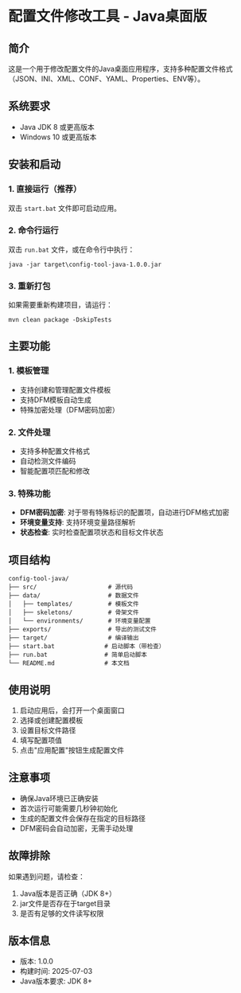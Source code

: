 # 配置文件修改工具 - Java桌面版

## 简介
这是一个用于修改配置文件的Java桌面应用程序，支持多种配置文件格式（JSON、INI、XML、CONF、YAML、Properties、ENV等）。

## 系统要求
- Java JDK 8 或更高版本
- Windows 10 或更高版本

## 安装和启动

### 1. 直接运行（推荐）
双击 `start.bat` 文件即可启动应用。

### 2. 命令行运行
双击 `run.bat` 文件，或在命令行中执行：
```
java -jar target\config-tool-java-1.0.0.jar
```

### 3. 重新打包
如果需要重新构建项目，请运行：
```
mvn clean package -DskipTests
```

## 主要功能

### 1. 模板管理
- 支持创建和管理配置文件模板
- 支持DFM模板自动生成
- 特殊加密处理（DFM密码加密）

### 2. 文件处理
- 支持多种配置文件格式
- 自动检测文件编码
- 智能配置项匹配和修改

### 3. 特殊功能
- **DFM密码加密**: 对于带有特殊标识的配置项，自动进行DFM格式加密
- **环境变量支持**: 支持环境变量路径解析
- **状态检查**: 实时检查配置项状态和目标文件状态

## 项目结构
```
config-tool-java/
├── src/                    # 源代码
├── data/                   # 数据文件
│   ├── templates/          # 模板文件
│   ├── skeletons/          # 骨架文件
│   └── environments/       # 环境变量配置
├── exports/                # 导出的测试文件
├── target/                 # 编译输出
├── start.bat              # 启动脚本（带检查）
├── run.bat                # 简单启动脚本
└── README.md              # 本文档
```

## 使用说明

1. 启动应用后，会打开一个桌面窗口
2. 选择或创建配置模板
3. 设置目标文件路径
4. 填写配置项值
5. 点击"应用配置"按钮生成配置文件

## 注意事项

- 确保Java环境已正确安装
- 首次运行可能需要几秒钟初始化
- 生成的配置文件会保存在指定的目标路径
- DFM密码会自动加密，无需手动处理

## 故障排除

如果遇到问题，请检查：
1. Java版本是否正确（JDK 8+）
2. jar文件是否存在于target目录
3. 是否有足够的文件读写权限

## 版本信息
- 版本: 1.0.0
- 构建时间: 2025-07-03
- Java版本要求: JDK 8+ 